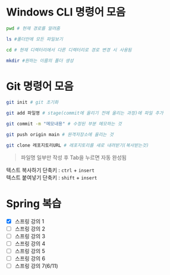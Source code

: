 # Windows CLI 명령어 모음
```bash
pwd # 현재 경로를 알려줌

ls #폴더안에 모든 파일보기

cd # 현재 디렉터리에서 다른 디렉터리로 경로 변경 시 사용됨

mkdir #원하는 이름의 폴더 생성
```
# Git 명령어 모음
```bash
git init # git 초기화

git add 파일명 # stage(commit에 올리기 전에 올리는 과정)에 파일 추가

git commit -m "메모내용" # 수정된 부분 메모하는 것

git push origin main # 원격저장소에 올리는 것

git clone 레포지토리URL # 레포지토리를 새로 내려받기(복사받는것)

```
> 파일명 일부만 작성 후 Tab을 누르면 자동 완성됨

텍스트 복사하기 단축키 :  ```ctrl``` + ```insert```   
텍스트 붙여넣기 단축키 :  ```shift``` + ```insert```

# Spring 복습
- [x] 스프링 강의 1
- [ ] 스프링 강의 2
- [ ] 스프링 강의 3
- [ ] 스프링 강의 4
- [ ] 스프링 강의 5
- [ ] 스프링 강의 6
- [ ] 스프링 강의 7(6/11)
